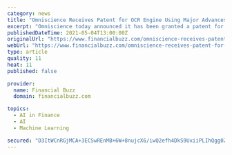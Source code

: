 ```yaml
---
category: news
title: "Omniscience Receives Patent for OCR Engine Using Major Advances in Applied Machine Learning"
excerpt: "Omniscience today announced it has been granted a patent for technology that creates a breakthrough engine for Optical Character Recognition (OCR). Using innovative machine learning technology enables products based on this patent to handle a broader array of forms than more generic extraction tools such as those from Amazon,"
publishedDateTime: 2021-05-04T13:00:00Z
originalUrl: "https://www.financialbuzz.com/omniscience-receives-patent-for-ocr-engine-using-major-advances-in-applied-machine-learning/"
webUrl: "https://www.financialbuzz.com/omniscience-receives-patent-for-ocr-engine-using-major-advances-in-applied-machine-learning/"
type: article
quality: 11
heat: 11
published: false

provider:
  name: Financial Buzz
  domain: financialbuzz.com

topics:
  - AI in Finance
  - AI
  - Machine Learning

secured: "D3ItWCnRGjMCA+3ECSwREnMB+6W+8nujcX6/iwQ2efh4DkS9UxiiPLIhQgg0ZN2Fn6xCvCeh3NVpAFFCL1m//Cvcb89QWmukfqS9icSltUr1KOnCzwam7Glkjy5nkl44KS5bc2UTJK4hiJFrABhSC0RkBksURQ1AVM/41pwd4LWHIPEj7uUVZRLGc5V7+/K+c3nYlQNn0TPuxzMf8I4VNlk6nWe+ktpWURGvm1+lIInB8G4siVdplU+GxcYOlu09G8gAE31YRvJew3pSAwh+D+BY//fbE4tPAw+8x4CKUx3/aUl6EdMs7cdvTwv8F+gqVaQs6iG81Z0DTG1R9Vpl1qtyw+mGuBoXwaRmVQcupho=;wGukz1ffGm2der4F+WV/rQ=="
---
```


